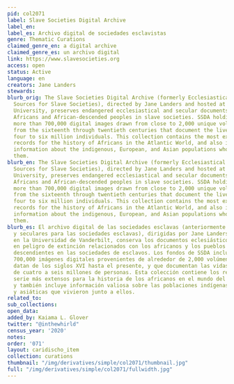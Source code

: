 ```yaml
---
pid: col2071
label: Slave Societies Digital Archive
label_en:
label_es: Archivo digital de sociedades esclavistas
genre: Thematic Curations
claimed_genre_en: a digital archive
claimed_genre_es: un archivo digital
link: https://www.slavesocieties.org
access: open
status: Active
language: en
creators: Jane Landers
stewards:
blurb_orig: The Slave Societies Digital Archive (formerly Ecclesiastical and Secular
  Sources for Slave Societies), directed by Jane Landers and hosted at Vanderbilt
  University, preserves endangered ecclesiastical and secular documents related to
  Africans and African-descended peoples in slave societies. SSDA holdings include
  more than 700,000 digital images drawn from close to 2,000 unique volumes dating
  from the sixteenth through twentieth centuries that document the lives of an estimated
  four to six million individuals. This collection contains the most extensive serial
  records for the history of Africans in the Atlantic World, and also includes valuable
  information about the indigenous, European, and Asian populations who lived alongside
  them.
blurb_en: The Slave Societies Digital Archive (formerly Ecclesiastical and Secular
  Sources for Slave Societies), directed by Jane Landers and hosted at Vanderbilt
  University, preserves endangered ecclesiastical and secular documents related to
  Africans and African-descended peoples in slave societies. SSDA holdings include
  more than 700,000 digital images drawn from close to 2,000 unique volumes dating
  from the sixteenth through twentieth centuries that document the lives of an estimated
  four to six million individuals. This collection contains the most extensive serial
  records for the history of Africans in the Atlantic World, and also includes valuable
  information about the indigenous, European, and Asian populations who lived alongside
  them.
blurb_es: El archivo digital de las sociedades esclavas (anteriormente fuentes eclesiásticas
  y seculares para las sociedades esclavas), dirigidas por Jane Landers y organizadas
  en la Universidad de Vanderbilt, conserva los documentos eclesiásticos y seculares
  en peligro de extinción relacionados con los africanos y los pueblos africanos y
  descendientes en las sociedades de esclavos. Los fondos de SSDA incluyen más de
  700,000 imágenes digitales provenientes de alrededor de 2,000 volúmenes únicos que
  datan de los siglos XVI hasta el presente, y que documentan las vidas de un estimado
  de cuatro a seis millones de personas. Esta colección contiene los registros en
  serie más extensos para la historia de los africanos en el mundo del Atlántico,
  y también incluye información valiosa sobre las poblaciones indígenas, europeas
  y asiáticas que vivieron junto a ellos.
related_to:
sub_collections:
open_data:
added_by: Kaiama L. Glover
twitter: "@inthewhirld"
census_year: '2020'
notes:
order: '071'
layout: caridischo_item
collection: curations
thumbnail: "/img/derivatives/simple/col2071/thumbnail.jpg"
full: "/img/derivatives/simple/col2071/fullwidth.jpg"
---
```

